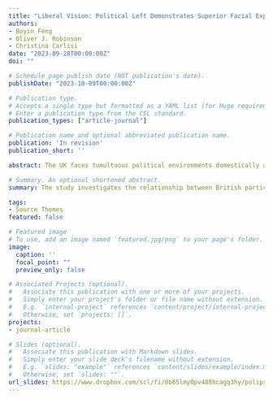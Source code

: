 ```yaml
---
title: "Liberal Vision: Political Left Demonstrates Superior Facial Expression Recognition"
authors:
- Boyin Feng
- Oliver J. Robinson
- Christina Carlisi
date: "2023-09-28T00:00:00Z"
doi: ""

# Schedule page publish date (NOT publication's date).
publishDate: "2023-10-09T00:00:00Z"

# Publication type.
# Accepts a single type but formatted as a YAML list (for Hugo requirements).
# Enter a publication type from the CSL standard.
publication_types: ["article-journal"]

# Publication name and optional abbreviated publication name.
publication: 'In revision'
publication_short: ''

abstract: The UK faces tumultuous political environments domestically and internationally. This study grounded in social identity theory adopts a quantitative approach to examine the relationship between British participants' (*N* = 189) political ideology and facial emotion recognition ability. It includes two emotion recognition tasks using East Asian and Western faces and measures subjective and objective political ideology by self-report and issue-based scores. The study finds political ideology negatively correlates with recognizing negative emotions, with stronger effects for British ingroup faces and subjective measures of ideology. Results demonstrate political ideology systematically influences social cognition, inducing selective attention and ingroup preference, leading to intergroup discrepancies. This verifies political ideology theories, provides new perspectives on attitude measurement, and offers insights into social tensions and cross-cultural communication. Future research should expand sample sizes and establish causality.

# Summary. An optional shortened abstract.
summary: The study investigates the relationship between British participants' political ideology and facial emotion recognition ability.

tags:
- Source Themes
featured: false

# Featured image
# To use, add an image named `featured.jpg/png` to your page's folder. 
image:
  caption: ''
  focal_point: ""
  preview_only: false

# Associated Projects (optional).
#   Associate this publication with one or more of your projects.
#   Simply enter your project's folder or file name without extension.
#   E.g. `internal-project` references `content/project/internal-project/index.md`.
#   Otherwise, set `projects: []`.
projects:
- journal-article

# Slides (optional).
#   Associate this publication with Markdown slides.
#   Simply enter your slide deck's filename without extension.
#   E.g. `slides: "example"` references `content/slides/example/index.md`.
#   Otherwise, set `slides: ""`.
url_slides: https://www.dropbox.com/scl/fi/0b65lmy0pv488hcagq3hy/polipsych_slides_En.pdf?rlkey=fy1thqvu6hots2ubywmbprlh0&dl=0
---
```

